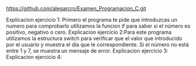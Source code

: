 https://github.com/alegarcro/Examen_Programacion_C.git



Explicacion ejercicio 1: Primero el programa te pide que introduzcas un numero para comprobarlo utilizamos la funcion if para saber si el número es positivo, negativo o cero.
Explicacion ejercicio 2:Para este programa utilizamos la estructura switch para verificar que el valor que introducido por  el usuario y muestra el día que le correspondiente. Si el número no está entre 1 y 7, se muestra un mensaje de error.
Explicacion ejercicio 3:
Explicacion ejercicio 4:
